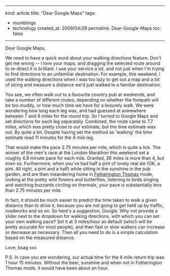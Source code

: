 -----
kind: article
title: "Dear Google Maps"
tags:
- mumblings
- technology
created_at: 2009/04/29
permalink: Dear-Google-Maps
toc: false
-----

<p>Dear Google Maps,</p>

<p>We need to have a quick word about your walking directions feature. Don't get me wrong -- I love your maps, and dragging the selected route around to re-direct it is brilliant. I use your service a lot, and not just when I'm trying to find directions to an unfamiliar destination. For example, this weekend, I used the walking directions when I was too lazy to get out a map and a bit of string and measure a distance we'd just walked to a familiar destination.</p>

<p>You see, we often walk out to a favourite country pub at weekends, and take a number of different routes, depending on whether the footpath will be too muddy, or how much time we have for a leisurely walk. We were wondering how long each leg was, and had guessed at somewhere between 7 and 8 miles for the round trip. So I turned to Google Maps and set directions for each leg separately. Combined, the route came to 7.7 miles, which was pretty close to our estimate, but the time estimate was out. By quite a bit. Despite having set the method as 'walking' the time estimate read 11 minutes for the 4 mile leg.</p>

<p>That would make the pace 2.75 minutes per mile, which is quite a lick. The winner of the men's race at the London Marathon this weekend set a roughly 4.8 minute pace for each mile. Granted, 26 miles is more than 4, but even so. Furthermore, when you've had half a pint of lovely real ale (OK, a pint. All right, a pint and a half) while sitting in the sunshine in the pub garden, and are then meandering home in <a href="http://en.wikipedia.org/wiki/Fotherington-Thomas">Fotherington Thomas</a> mode, looking at the pretty wild flowers and butterflies, listening to birds singing and watching buzzards circling on thermals, your pace is substantially less than 2.75 minutes per mile.</p>

<p>In fact, it should be much easier to predict the time taken to walk a given distance than to drive it, because you are not going to get held up by traffic, roadworks and so on. So here's a suggestion, Google. Why not provide a slider next to the dropdown for walking directions, with which you can set your own walking pace? Set it at 3 miles/hour as default (which will be pretty accurate for most people), and then fast or slow walkers can increase or decrease as necessary. Then all you need to do is a simple calculation based on the measured distance.</p>

<p>Love,
bsag xxx</p>

<p>P.S. In case you are wondering, our actual time for the 4 mile return trip was 1 hour 15 minutes. Without the beer, sunshine and when not in Fotherington Thomas mode, it would have been about an hour. </p>


